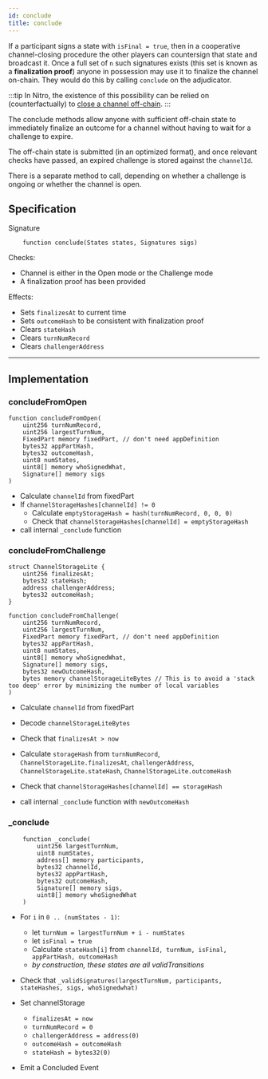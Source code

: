 ```yaml
---
id: conclude
title: conclude
---
```


If a participant signs a state with `isFinal = true`, then in a cooperative channel-closing procedure the other players can countersign that state and broadcast it. Once a full set of `n` such signatures exists \(this set is known as a **finalization proof**\) anyone in possession may use it to finalize the channel on-chain. They would do this by calling `conclude` on the adjudicator.

:::tip
In Nitro, the existence of this possibility can be relied on \(counterfactually\) to [close a channel off-chain](../auxiliary-protocols#closing-off-chain).
:::

The conclude methods allow anyone with sufficient off-chain state to immediately finalize an outcome for a channel without having to wait for a challenge to expire.

The off-chain state is submitted (in an optimized format), and once relevant checks have passed, an expired challenge is stored against the `channelId`.

There is a separate method to call, depending on whether a challenge is ongoing or whether the channel is open.

## Specification

Signature

```solidity
    function conclude(States states, Signatures sigs)
```

Checks:

- Channel is either in the Open mode or the Challenge mode
- A finalization proof has been provided

Effects:

- Sets `finalizesAt` to current time
- Sets `outcomeHash` to be consistent with finalization proof
- Clears `stateHash`
- Clears `turnNumRecord`
- Clears `challengerAddress`

---

## Implementation

### concludeFromOpen

```solidity
function concludeFromOpen(
    uint256 turnNumRecord,
    uint256 largestTurnNum,
    FixedPart memory fixedPart, // don't need appDefinition
    bytes32 appPartHash,
    bytes32 outcomeHash,
    uint8 numStates,
    uint8[] memory whoSignedWhat,
    Signature[] memory sigs
)
```

- Calculate `channelId` from fixedPart
- If `channelStorageHashes[channelId] != 0`
  - Calculate `emptyStorageHash = hash(turnNumRecord, 0, 0, 0)`
  - Check that `channelStorageHashes[channelId] = emptyStorageHash`
- call internal `_conclude` function

### concludeFromChallenge

```solidity
struct ChannelStorageLite {
    uint256 finalizesAt;
    bytes32 stateHash;
    address challengerAddress;
    bytes32 outcomeHash;
}

function concludeFromChallenge(
    uint256 turnNumRecord,
    uint256 largestTurnNum,
    FixedPart memory fixedPart, // don't need appDefinition
    bytes32 appPartHash,
    uint8 numStates,
    uint8[] memory whoSignedWhat,
    Signature[] memory sigs,
    bytes32 newOutcomeHash,
    bytes memory channelStorageLiteBytes // This is to avoid a 'stack too deep' error by minimizing the number of local variables
)
```

- Calculate `channelId` from fixedPart
- Decode `channelStorageLiteBytes`
- Check that `finalizesAt > now`

- Calculate `storageHash` from `turnNumRecord`, `ChannelStorageLite.finalizesAt`, `challengerAddress`, `ChannelStorageLite.stateHash`, `ChannelStorageLite.outcomeHash`
- Check that `channelStorageHashes[channelId] == storageHash`
- call internal `_conclude` function with `newOutcomeHash`

### \_conclude

```solidity
    function _conclude(
        uint256 largestTurnNum,
        uint8 numStates,
        address[] memory participants,
        bytes32 channelId,
        bytes32 appPartHash,
        bytes32 outcomeHash,
        Signature[] memory sigs,
        uint8[] memory whoSignedWhat
    )
```

- For `i` in `0 .. (numStates - 1)`:

  - let `turnNum = largestTurnNum + i - numStates`
  - let `isFinal = true`
  - Calculate `stateHash[i]` from `channelId, turnNum, isFinal, appPartHash, outcomeHash`
  - _by construction, these states are all validTransitions_

- Check that `_validSignatures(largestTurnNum, participants, stateHashes, sigs, whoSignedwhat)`
- Set channelStorage
  - `finalizesAt = now`
  - `turnNumRecord = 0`
  - `challengerAddress = address(0)`
  - `outcomeHash = outcomeHash`
  - `stateHash = bytes32(0)`
- Emit a Concluded Event
